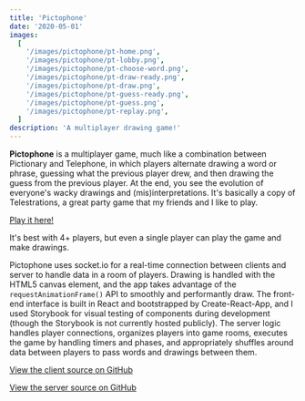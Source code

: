 ```yaml
---
title: 'Pictophone'
date: '2020-05-01'
images: 
  [
    '/images/pictophone/pt-home.png',
    '/images/pictophone/pt-lobby.png',
    '/images/pictophone/pt-choose-word.png',
    '/images/pictophone/pt-draw-ready.png',
    '/images/pictophone/pt-draw.png',
    '/images/pictophone/pt-guess-ready.png',
    '/images/pictophone/pt-guess.png',
    '/images/pictophone/pt-replay.png',
  ]
description: 'A multiplayer drawing game!'
---
```


**Pictophone** is a multiplayer game, much like a combination between Pictionary and Telephone, in which players alternate drawing a word or phrase, guessing what the previous player drew, and then drawing the guess from the previous player. At the end, you see the evolution of everyone's wacky drawings and (mis)interpretations. It's basically a copy of Telestrations, a great party game that my friends and I like to play.

[Play it here!](https://pictophone.now.sh)

It's best with 4+ players, but even a single player can play the game and make drawings.

Pictophone uses socket.io for a real-time connection between clients and server to handle data in a room of players.  Drawing is handled with the HTML5 canvas element, and the app takes advantage of the `requestAnimationFrame()` API to smoothly and performantly draw.  The front-end interface is built in React and bootstrapped by Create-React-App, and I used Storybook for visual testing of components during development (though the Storybook is not currently hosted publicly).  The server logic handles player connections, organizes players into game rooms, executes the game by handling timers and phases, and appropriately shuffles around data between players to pass words and drawings between them.

[View the client source on GitHub](https://github.com/KaiVandivier/pictophone-client)

[View the server source on GitHub](https://github.com/KaiVandivier/pictophone-server)